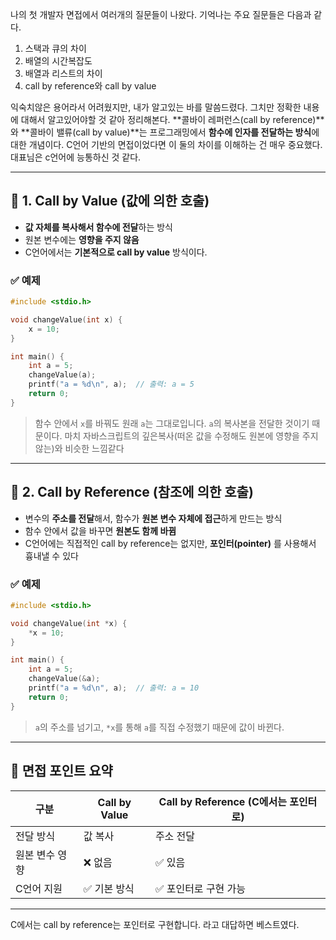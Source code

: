 나의 첫 개발자 면접에서 여러개의 질문들이 나왔다. 기억나는 주요 질문들은 다음과 같다.

1. 스택과 큐의 차이
2. 배열의 시간복잡도
3. 배열과 리스트의 차이
4. call by reference와 call by value

 익숙치않은 용어라서 어려웠지만, 내가 알고있는 바를 말씀드렸다. 그치만 정확한 내용에 대해서 알고있어야할 것 같아 정리해본다.
 **콜바이 레퍼런스(call by reference)**와 **콜바이 밸류(call by value)**는 프로그래밍에서 **함수에 인자를 전달하는 방식**에 대한 개념이다.
C언어 기반의 면접이었다면 이 둘의 차이를 이해하는 건 매우 중요했다. 대표님은 c언어에 능통하신 것 같다.

---

## 🔹 1. Call by Value (값에 의한 호출)

- **값 자체를 복사해서 함수에 전달**하는 방식
- 원본 변수에는 **영향을 주지 않음**
- C언어에서는 **기본적으로 call by value** 방식이다.

### ✅ 예제

```c
#include <stdio.h>

void changeValue(int x) {
    x = 10;
}

int main() {
    int a = 5;
    changeValue(a);
    printf("a = %d\n", a);  // 출력: a = 5
    return 0;
}
```

> 함수 안에서 `x`를 바꿔도 원래 `a`는 그대로입니다. `a`의 복사본을 전달한 것이기 때문이다.
> 마치 자바스크립트의 깊은복사(떠온 값을 수정해도 원본에 영향을 주지않는)와 비슷한 느낌같다

---

## 🔸 2. Call by Reference (참조에 의한 호출)

- 변수의 **주소를 전달**해서, 함수가 **원본 변수 자체에 접근**하게 만드는 방식
- 함수 안에서 값을 바꾸면 **원본도 함께 바뀜**
- C언어에는 직접적인 call by reference는 없지만, **포인터(pointer)** 를 사용해서 흉내낼 수 있다
    

### ✅ 예제

```c
#include <stdio.h>

void changeValue(int *x) {
    *x = 10;
}

int main() {
    int a = 5;
    changeValue(&a);
    printf("a = %d\n", a);  // 출력: a = 10
    return 0;
}
```

> `a`의 주소를 넘기고, `*x`를 통해 `a`를 직접 수정했기 때문에 값이 바뀐다.

---

## 📌 면접 포인트 요약

|구분|Call by Value|Call by Reference (C에서는 포인터로)|
|---|---|---|
|전달 방식|값 복사|주소 전달|
|원본 변수 영향|❌ 없음|✅ 있음|
|C언어 지원|✅ 기본 방식|✅ 포인터로 구현 가능|

---

C에서는 call by reference는 포인터로 구현합니다. 라고 대답하면 베스트였다.